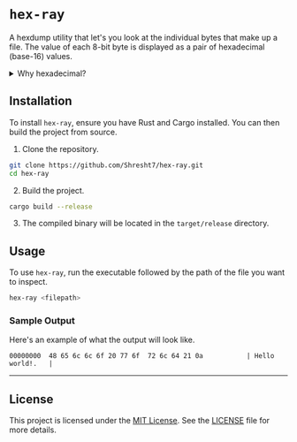 # `hex-ray`

A hexdump utility that let's you look at the individual bytes that make up a file. The value of each 8-bit byte is displayed as a pair of hexadecimal (base-16) values.

<details>

<summary> Why hexadecimal? </summary>

> [!NOTE]
>
> ## Why Hexadecimal?
>
> The number of distinct values any sequence of digits can represent is given by the base raised to the power of the number of digits in the sequence. For example, a 2-bit binary (base-2) sequence can represent 2<sup>2</sup> = 4 distinct values; namely 00, 01, 10, 11. The 8 binary digits in a byte can represent 2<sup>8</sup> = 256 distinct values, usually interpreted as the numbers 0 to 255. Similarly, two-digit hexadecimal numbers can represent 16<sup>2</sup> distinct values - also 256. This convenient correspondence is why programmers like hexadecimal notation so much - it gives us a compact way of representing all possible byte values with just two digits!
>
> Actually, it's even better than you might suspect at first. Each hexadecimal digit aligns cleanly with four bits of the corresponding byte so the hexadecimal number 0x12 corresponds to the byte 0001_0010 and the hexadecimal number 0x34 corresponds to 0011_0100. This makes it really easy to read bit patterns directly from hex notation!
>

> [!NOTE]
> 
> If you haven't met it before, the 0x prefix is used to indicate that a number is written in hexadecimal base. Similarly 0o can be used to indicate octal (base-8) and 0b to indicate binary (base-2).

</details>

## Installation

To install `hex-ray`, ensure you have Rust and Cargo installed. You can then build the project from source.

1. Clone the repository.

```sh
git clone https://github.com/Shresht7/hex-ray.git
cd hex-ray
```

2. Build the project.

```sh
cargo build --release
```

3. The compiled binary will be located in the `target/release` directory.


## Usage

To use `hex-ray`, run the executable followed by the path of the file you want to inspect.

```sh
hex-ray <filepath>
```

### Sample Output

Here's an example of what the output will look like.

```output
00000000  48 65 6c 6c 6f 20 77 6f  72 6c 64 21 0a           | Hello world!.   |
```

---

## License

This project is licensed under the [MIT License](./LICENSE). See the [LICENSE](./LICENSE) file for more details.
